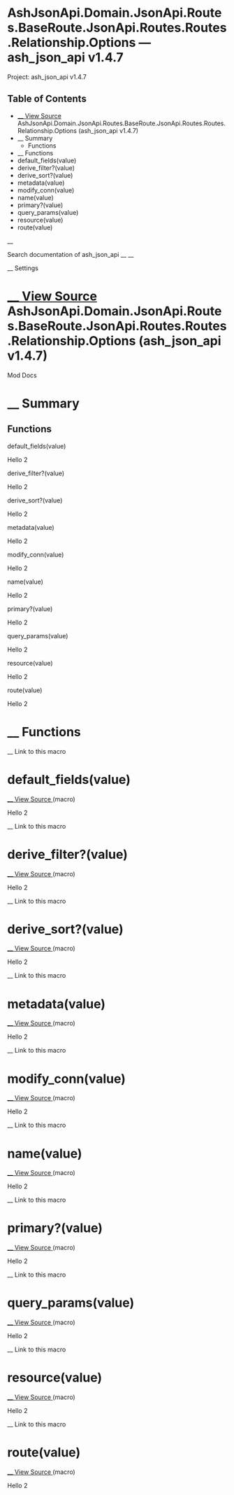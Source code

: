 # AshJsonApi.Domain.JsonApi.Routes.BaseRoute.JsonApi.Routes.Routes.Relationship.Options — ash_json_api v1.4.7

Project: ash_json_api v1.4.7

## Table of Contents

- [ __ View Source ](external_link) AshJsonApi.Domain.JsonApi.Routes.BaseRoute.JsonApi.Routes.Routes.Relationship.Options (ash_json_api v1.4.7)
- __ Summary
  - Functions
- __ Functions
- default_fields(value)
- derive_filter?(value)
- derive_sort?(value)
- metadata(value)
- modify_conn(value)
- name(value)
- primary?(value)
- query_params(value)
- resource(value)
- route(value)

__

Search documentation of ash_json_api __ __

__ Settings

#  [ __ View Source ](external_link) AshJsonApi.Domain.JsonApi.Routes.BaseRoute.JsonApi.Routes.Routes.Relationship.Options (ash_json_api v1.4.7)

Mod Docs

#  __ Summary

##  Functions

default_fields(value)

Hello 2

derive_filter?(value)

Hello 2

derive_sort?(value)

Hello 2

metadata(value)

Hello 2

modify_conn(value)

Hello 2

name(value)

Hello 2

primary?(value)

Hello 2

query_params(value)

Hello 2

resource(value)

Hello 2

route(value)

Hello 2

#  __ Functions

__ Link to this macro

# default_fields(value)

[ __ View Source ](external_link) (macro)

Hello 2

__ Link to this macro

# derive_filter?(value)

[ __ View Source ](external_link) (macro)

Hello 2

__ Link to this macro

# derive_sort?(value)

[ __ View Source ](external_link) (macro)

Hello 2

__ Link to this macro

# metadata(value)

[ __ View Source ](external_link) (macro)

Hello 2

__ Link to this macro

# modify_conn(value)

[ __ View Source ](external_link) (macro)

Hello 2

__ Link to this macro

# name(value)

[ __ View Source ](external_link) (macro)

Hello 2

__ Link to this macro

# primary?(value)

[ __ View Source ](external_link) (macro)

Hello 2

__ Link to this macro

# query_params(value)

[ __ View Source ](external_link) (macro)

Hello 2

__ Link to this macro

# resource(value)

[ __ View Source ](external_link) (macro)

Hello 2

__ Link to this macro

# route(value)

[ __ View Source ](external_link) (macro)

Hello 2
